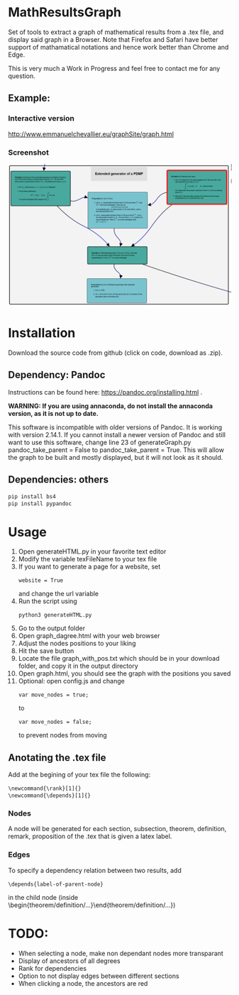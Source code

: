 # MathResultsGraph

Set of tools to extract a graph of mathematical results from a .tex file, and display said graph in a Browser. 
Note that Firefox and Safari have better support of mathamatical notations and hence work better than Chrome and Edge.

This is very much a Work in Progress and feel free to contact me for any question.

## Example:
### Interactive version
http://www.emmanuelchevallier.eu/graphSite/graph.html

### Screenshot
![Example text](examples/graphEx.png)



# Installation
Download the source code from github (click on code, download as .zip).

## Dependency: Pandoc
Instructions can be found here: https://pandoc.org/installing.html .

**WARNING: If you are using annaconda, do not install the annaconda version, as it is not up to date.**

This software is incompatible with older versions of Pandoc. It is working with version 2.14.1. If you cannot install a newer version of Pandoc and still want to use this software, change line 23 of generateGraph.py pandoc_take_parent = False to pandoc_take_parent = True. This will allow the graph to be built and mostly displayed, but it will not look as it should.

## Dependencies: others
``` 
pip install bs4
pip install pypandoc
``` 

# Usage
1.    Open generateHTML.py in your favorite text editor
2.    Modify the variable texFileName to your tex file
3.  If you want to generate a page for a website, set
    ``` 
    website = True
    ``` 
    and change the url variable
4.  Run the script using
    ``` 
    python3 generateHTML.py
    ``` 
5.    Go to the output folder
6.    Open graph_dagree.html with your web browser
7.    Adjust the nodes positions to your liking
8.    Hit the save button
9.    Locate the file graph_with_pos.txt which should be in your download folder, and copy it in the output directory
10.   Open graph.html, you should see the graph with the positions you saved
11. Optional: open config.js and change
    ``` 
    var move_nodes = true;
    ``` 
    to
    ``` 
    var move_nodes = false;
    ``` 
    to prevent nodes from moving

## Anotating the .tex file
Add at the begining of your tex file the following:
``` 
\newcommand{\rank}[1]{}
\newcommand{\depends}[1]{}
``` 

### Nodes
A node will be generated for each section, subsection, theorem, definition, remark, proposition of the .tex that is given a latex label. 

### Edges
To specify a dependency relation between two results, add
``` 
\depends{label-of-parent-node}
``` 
in the child node (inside \begin{theorem/definition/...}\end{theorem/definition/...})


# TODO:
*   When selecting a node, make non dependant nodes more transparant
*   Display of ancestors of all degrees
*   Rank for dependencies
*   Option to not display edges between different sections
*   When clicking a node, the ancestors are red